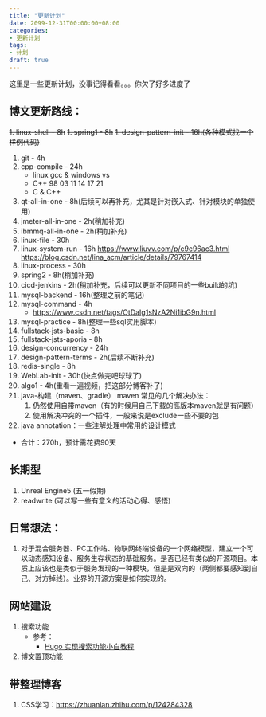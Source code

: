 ```yaml
---
title: "更新计划"
date: 2099-12-31T00:00:00+08:00
categories:
- 更新计划
tags:
- 计划
draft: true
---
```

这里是一些更新计划，没事记得看看。。。你欠了好多进度了
<!--more-->
## 博文更新路线：
~~1. linux-shell - 8h~~
~~1. spring1 - 8h~~
~~1. design-pattern-init - 16h(各种模式找一个样例代码)~~
1. git - 4h
1. cpp-compile - 24h
    - linux gcc & windows vs
    - C++ 98 03 11 14 17 21
    - C & C++
1. qt-all-in-one - 8h(后续可以再补充，尤其是针对嵌入式、针对模块的单独使用)
1. jmeter-all-in-one - 2h(稍加补充)
1. ibmmq-all-in-one - 2h(稍加补充)
1. linux-file - 30h
1. linux-system-run - 16h https://www.liuvv.com/p/c9c96ac3.html https://blog.csdn.net/lina_acm/article/details/79767414
1. linux-process - 30h
1. spring2 - 8h(稍加补充)
1. cicd-jenkins - 2h(稍加补充，后续可以更新不同项目的一些build的坑)
1. mysql-backend - 16h(整理之前的笔记)
1. mysql-command - 4h
    - https://www.csdn.net/tags/OtDaIg1sNzA2Ni1ibG9n.html
1. mysql-practice - 8h(整理一些sql实用脚本)
1. fullstack-jsts-basic - 8h
1. fullstack-jsts-aporia - 8h
1. design-concurrency - 24h
1. design-pattern-terms - 2h(后续不断补充)
1. redis-single - 8h
1. WebLab-init - 30h(快点做完吧球球了)
1. algo1 - 4h(重看一遍视频，把这部分博客补了)
1. java-构建（maven、gradle）
    maven 常见的几个解决办法：
    1. 仍然使用自带maven（有的时候用自己下载的高版本maven就是有问题）
    1. 使用解决冲突的一个插件，一般来说是exclude一些不要的包
1. java annotation：一些注解处理中常用的设计模式
    

- 合计：270h，预计需花费90天

## 长期型
1. Unreal Engine5 (五一假期)
1. readwrite (可以写一些有意义的活动心得、感悟)

## 日常想法：
1. 对于混合服务器、PC工作站、物联网终端设备的一个网络模型，建立一个可以动态感知设备、服务生存状态的基础服务。是否已经有类似的开源项目。本质上应该也是类似于服务发现的一种模块，但是是双向的（两侧都要感知到自己、对方掉线）。业界的开源方案是如何实现的。

## 网站建设
1. 搜索功能
    - 参考：
        - [Hugo 实现搜索功能小白教程](https://blog.csdn.net/weixin_44903718/article/details/108541002)
2. 博文置顶功能

## 带整理博客
1. CSS学习：https://zhuanlan.zhihu.com/p/124284328